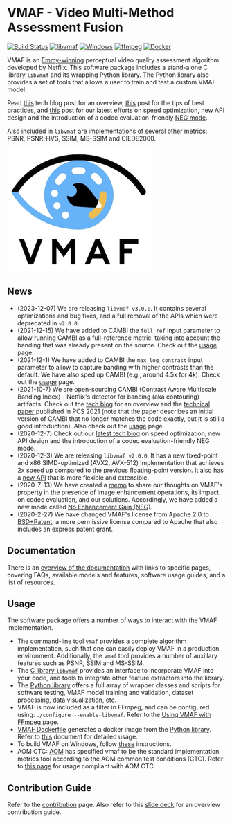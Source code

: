 # VMAF - Video Multi-Method Assessment Fusion

[![Build Status](https://travis-ci.com/Netflix/vmaf.svg?branch=master)](https://travis-ci.com/Netflix/vmaf)
[![libvmaf](https://github.com/Netflix/vmaf/actions/workflows/libvmaf.yml/badge.svg)](https://github.com/Netflix/vmaf/actions/workflows/libvmaf.yml)
[![Windows](https://github.com/Netflix/vmaf/actions/workflows/windows.yml/badge.svg)](https://github.com/Netflix/vmaf/actions/workflows/windows.yml)
[![ffmpeg](https://github.com/Netflix/vmaf/actions/workflows/ffmpeg.yml/badge.svg)](https://github.com/Netflix/vmaf/actions/workflows/ffmpeg.yml)
[![Docker](https://github.com/Netflix/vmaf/actions/workflows/docker.yml/badge.svg)](https://github.com/Netflix/vmaf/actions/workflows/docker.yml)

VMAF is an [Emmy-winning](https://theemmys.tv/) perceptual video quality assessment algorithm developed by Netflix. This software package includes a stand-alone C library `libvmaf` and its wrapping Python library. The Python library also provides a set of tools that allows a user to train and test a custom VMAF model.

Read [this](https://medium.com/netflix-techblog/toward-a-practical-perceptual-video-quality-metric-653f208b9652) tech blog post for an overview, [this](https://medium.com/netflix-techblog/vmaf-the-journey-continues-44b51ee9ed12) post for the tips of best practices, and [this](https://netflixtechblog.com/toward-a-better-quality-metric-for-the-video-community-7ed94e752a30) post for our latest efforts on speed optimization, new API design and the introduction of a codec evaluation-friendly [NEG mode](resource/doc/models.md#disabling-enhancement-gain-neg-mode).

Also included in `libvmaf` are implementations of several other metrics: PSNR, PSNR-HVS, SSIM, MS-SSIM and CIEDE2000.

![vmaf logo](resource/images/vmaf_logo.jpg)

## News

- (2023-12-07) We are releasing `libvmaf v3.0.0`. It contains several optimizations and bug fixes, and a full removal of the APIs which were deprecated in `v2.0.0`.
- (2021-12-15) We have added to CAMBI the `full_ref` input parameter to allow running CAMBI as a full-reference metric, taking into account the banding that was already present on the source. Check out the [usage](resource/doc/cambi.md) page.
- (2021-12-1) We have added to CAMBI the `max_log_contrast` input parameter to allow to capture banding with higher contrasts than the default. We have also sped up CAMBI (e.g., around 4.5x for 4k). Check out the [usage](resource/doc/cambi.md) page.
- (2021-10-7) We are open-sourcing CAMBI (Contrast Aware Multiscale Banding Index) - Netflix's detector for banding (aka contouring) artifacts. Check out the [tech blog](https://netflixtechblog.medium.com/cambi-a-banding-artifact-detector-96777ae12fe2) for an overview and the [technical paper](resource/doc/papers/CAMBI_PCS2021.pdf) published in PCS 2021 (note that the paper describes an initial version of CAMBI that no longer matches the code exactly, but it is still a good introduction). Also check out the [usage](resource/doc/cambi.md) page.
- (2020-12-7) Check out our [latest tech blog](https://netflixtechblog.com/toward-a-better-quality-metric-for-the-video-community-7ed94e752a30) on speed optimization, new API design and the introduction of a codec evaluation-friendly NEG mode.
- (2020-12-3) We are releasing `libvmaf v2.0.0`. It has a new fixed-point and x86 SIMD-optimized (AVX2, AVX-512) implementation that achieves 2x speed up compared to the previous floating-point version. It also has a [new API](libvmaf/README.md) that is more flexible and extensible.
- (2020-7-13) We have created a [memo](https://docs.google.com/document/d/1dJczEhXO0MZjBSNyKmd3ARiCTdFVMNPBykH4_HMPoyY/edit?usp=sharing) to share our thoughts on VMAF's property in the presence of image enhancement operations, its impact on codec evaluation, and our solutions. Accordingly, we have added a new mode called [No Enhancement Gain (NEG)](resource/doc/models.md#disabling-enhancement-gain-neg-mode).
- (2020-2-27) We have changed VMAF's license from Apache 2.0 to [BSD+Patent](https://opensource.org/licenses/BSDplusPatent), a more permissive license compared to Apache that also includes an express patent grant.

## Documentation

There is an [overview of the documentation](resource/doc/index.md) with links to specific pages, covering FAQs, available models and features, software usage guides, and a list of resources.

## Usage

The software package offers a number of ways to interact with the VMAF implementation.

  - The command-line tool [`vmaf`](libvmaf/tools/README.md) provides a complete algorithm implementation, such that one can easily deploy VMAF in a production environment. Additionally, the `vmaf` tool provides a number of auxillary features such as PSNR, SSIM and MS-SSIM.
  - The [C library `libvmaf`](libvmaf/README.md) provides an interface to incorporate VMAF into your code, and tools to integrate other feature extractors into the library.
  - The [Python library](resource/doc/python.md) offers a full array of wrapper classes and scripts for software testing, VMAF model training and validation, dataset processing, data visualization, etc.
  - VMAF is now included as a filter in FFmpeg, and can be configured using: `./configure --enable-libvmaf`. Refer to the [Using VMAF with FFmpeg](resource/doc/ffmpeg.md) page.
  - [VMAF Dockerfile](Dockerfile) generates a docker image from the [Python library](resource/doc/python.md). Refer to [this](resource/doc/docker.md) document for detailed usage.
  - To build VMAF on Windows, follow [these](resource/doc/windows.md) instructions.
  - AOM CTC: [AOM]((http://aomedia.org/)) has specified vmaf to be the standard implementation metrics tool according to the AOM common test conditions (CTC). Refer to [this page](resource/doc/aom_ctc.md) for usage compliant with AOM CTC.

## Contribution Guide

Refer to the [contribution](CONTRIBUTING.md) page. Also refer to this [slide deck](https://docs.google.com/presentation/d/1Gr4-MvOXu9HUiH4nnqLGWupJYMeh6nl2MNz6Qy9153c/edit#slide=id.gc20398b4b7_0_132) for an overview contribution guide.
